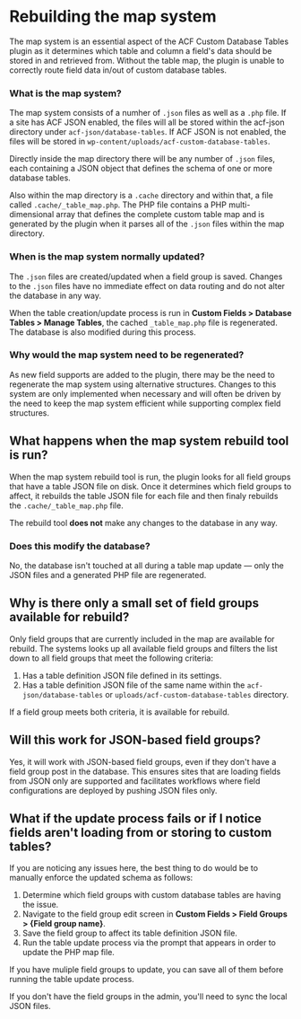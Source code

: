 # Rebuilding the map system

The map system is an essential aspect of the ACF Custom Database Tables plugin as it determines which table and column a
field's data should be stored in and retrieved from. Without the table map, the plugin is unable to correctly route
field data in/out of custom database tables.

### What is the map system?

The map system consists of a numher of `.json` files as well as a `.php` file. If a site has ACF JSON enabled, the files
will all be stored within the acf-json directory under `acf-json/database-tables`. If ACF JSON is not enabled, the files
will be stored in `wp-content/uploads/acf-custom-database-tables`.

Directly inside the map directory there will be any number of `.json` files, each containing a JSON object that defines
the schema of one or more database tables.

Also within the map directory is a `.cache` directory and within that, a file called `.cache/_table_map.php`. The PHP
file contains a PHP multi-dimensional array that defines the complete custom table map and is generated by the plugin
when it parses all of the `.json` files within the map directory.

### When is the map system normally updated?

The `.json` files are created/updated when a field group is saved. Changes to the `.json` files have no immediate effect
on data routing and do not alter the database in any way.

When the table creation/update process is run in **Custom Fields > Database Tables > Manage Tables**, the cached
`_table_map.php` file is regenerated. The database is also modified during this process.

### Why would the map system need to be regenerated?

As new field supports are added to the plugin, there may be the need to regenerate the map system using alternative
structures. Changes to this system are only implemented when necessary and will often be driven by the need to keep the
map system efficient while supporting complex field structures.

## What happens when the map system rebuild tool is run?

When the map system rebuild tool is run, the plugin looks for all field groups that have a table JSON file on disk. Once
it determines which field groups to affect, it rebuilds the table JSON file for each file and then finaly rebuilds the
`.cache/_table_map.php` file.

The rebuild tool **does not** make any changes to the database in any way.

### Does this modify the database?

No, the database isn't touched at all during a table map update — only the JSON files and a generated PHP file are
regenerated.

## Why is there only a small set of field groups available for rebuild?

Only field groups that are currently included in the map are available for rebuild. The systems looks up all available
field groups and filters the list down to all field groups that meet the following criteria:

1. Has a table definition JSON file defined in its settings.
1. Has a table definition JSON file of the same name within the `acf-json/database-tables`
   or `uploads/acf-custom-database-tables` directory.

If a field group meets both criteria, it is available for rebuild.

## Will this work for JSON-based field groups?

Yes, it will work with JSON-based field groups, even if they don't have a field group post in the database. This ensures
sites that are loading fields from JSON only are supported and facilitates workflows where field configurations are
deployed by pushing JSON files only.

## What if the update process fails or if I notice fields aren't loading from or storing to custom tables?

If you are noticing any issues here, the best thing to do would be to manually enforce the updated schema as follows:

1. Determine which field groups with custom database tables are having the issue.
1. Navigate to the field group edit screen in **Custom Fields > Field Groups > {Field group name}**.
1. Save the field group to affect its table definition JSON file.
1. Run the table update process via the prompt that appears in order to update the PHP map file.

If you have muliple field groups to update, you can save all of them before running the table update process.

If you don't have the field groups in the admin, you'll need to sync the local JSON files. 
